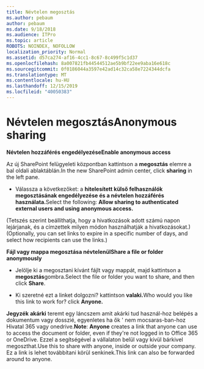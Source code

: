 ```yaml
---
title: Névtelen megosztás
ms.author: pebaum
author: pebaum
ms.date: 9/18/2018
ms.audience: ITPro
ms.topic: article
ROBOTS: NOINDEX, NOFOLLOW
localization_priority: Normal
ms.assetid: d57ca274-af16-4cc1-8c67-8c499f5c1d37
ms.openlocfilehash: 8a007821fb44544512ae5b9bf22ee9aba16e618c
ms.sourcegitcommit: 0f0186044a3597e42ad14c32ca58e7224344dcfa
ms.translationtype: MT
ms.contentlocale: hu-HU
ms.lasthandoff: 12/15/2019
ms.locfileid: "40050383"
---
```

# <a name="anonymous-sharing"></a><span data-ttu-id="932eb-102">Névtelen megosztás</span><span class="sxs-lookup"><span data-stu-id="932eb-102">Anonymous sharing</span></span>

 <span data-ttu-id="932eb-103">**Névtelen hozzáférés engedélyezése**</span><span class="sxs-lookup"><span data-stu-id="932eb-103">**Enable anonymous access**</span></span>
  
<span data-ttu-id="932eb-104">Az új SharePoint felügyeleti központban kattintson a **megosztás** elemre a bal oldali ablaktáblán.</span><span class="sxs-lookup"><span data-stu-id="932eb-104">In the new SharePoint admin center, click **sharing** in the left pane.</span></span> 
  
- <span data-ttu-id="932eb-105">Válassza a következőket: a **hitelesített külső felhasználók megosztásának engedélyezése és a névtelen hozzáférés használata.**</span><span class="sxs-lookup"><span data-stu-id="932eb-105">Select the following: **Allow sharing to authenticated external users and using anonymous access.**</span></span>
  
<span data-ttu-id="932eb-106">(Tetszés szerint beállíthatja, hogy a hivatkozások adott számú napon lejárjanak, és a címzettek milyen módon használhatják a hivatkozásokat.)</span><span class="sxs-lookup"><span data-stu-id="932eb-106">(Optionally, you can set links to expire in a specific number of days, and select how recipients can use the links.)</span></span>
    
 <span data-ttu-id="932eb-107">**Fájl vagy mappa megosztása névtelenül**</span><span class="sxs-lookup"><span data-stu-id="932eb-107">**Share a file or folder anonymously**</span></span>
  
- <span data-ttu-id="932eb-108">Jelölje ki a megosztani kívánt fájlt vagy mappát, majd kattintson a **megosztás**gombra.</span><span class="sxs-lookup"><span data-stu-id="932eb-108">Select the file or folder you want to share, and then click **Share**.</span></span> 
    
- <span data-ttu-id="932eb-109">Ki szeretné ezt a linket dolgozni? kattintson **valaki.**</span><span class="sxs-lookup"><span data-stu-id="932eb-109">Who would you like this link to work for? click **Anyone.**</span></span>
  
 <span data-ttu-id="932eb-110">**Jegyzék** **akárki** teremt egy láncszem amit akárki tud használ-hoz belépés a dokumentum vagy dosszié, egyenletes ha ők ' nem mocsaras-ban-hoz Hivatal 365 vagy onedrive.</span><span class="sxs-lookup"><span data-stu-id="932eb-110">**Note**: **Anyone** creates a link that anyone can use to access the document or folder, even if they're not logged in to Office 365 or OneDrive.</span></span> <span data-ttu-id="932eb-111">Ezzel a segítségével a vállalaton belül vagy kívül bárkivel megoszthat.</span><span class="sxs-lookup"><span data-stu-id="932eb-111">Use this to share with anyone, inside or outside your company.</span></span> <span data-ttu-id="932eb-112">Ez a link is lehet továbbítani körül senkinek.</span><span class="sxs-lookup"><span data-stu-id="932eb-112">This link can also be forwarded around to anyone.</span></span> 
    

